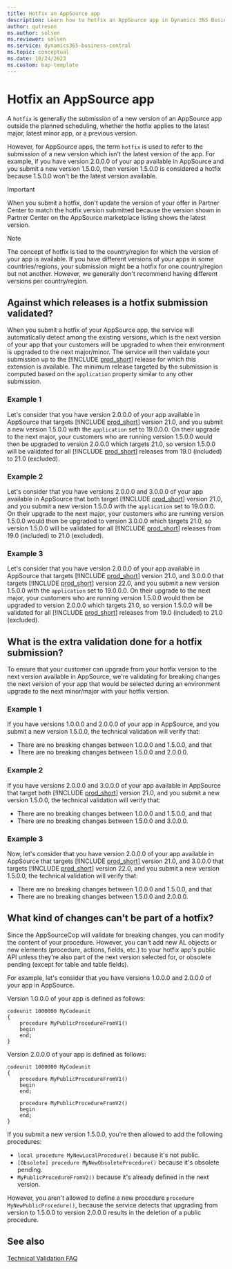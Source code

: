 ```yaml
---
title: Hotfix an AppSource app
description: Learn how to hotfix an AppSource app in Dynamics 365 Business Central.
author: qutreson
ms.author: solsen
ms.reviewer: solsen
ms.service: dynamics365-business-central
ms.topic: conceptual
ms.date: 10/24/2023
ms.custom: bap-template
---
```


# Hotfix an AppSource app

A `hotfix` is generally the submission of a new version of an AppSource app outside the planned scheduling, whether the hotfix applies to the latest major, latest minor app, or a previous version. 

However, for AppSource apps, the term `hotfix` is used to refer to the submission of a new version which isn't the latest version of the app. For example, if you have version 2.0.0.0 of your app available in AppSource and you submit a new version 1.5.0.0, then version 1.5.0.0 is considered a hotfix because 1.5.0.0 won't be the latest version available.

> [!IMPORTANT]  
> When you submit a hotfix, don't update the version of your offer in Partner Center to match the hotfix version submitted because the version shown in Partner Center on the AppSource marketplace listing shows the latest version.

> [!NOTE]  
> The concept of hotfix is tied to the country/region for which the version of your app is available. If you have different versions of your apps in some countries/regions, your submission might be a hotfix for one country/region but not another. However, we generally don't recommend having different versions per country/region.

## Against which releases is a hotfix submission validated?

When you submit a hotfix of your AppSource app, the service will automatically detect among the existing versions, which is the next version of your app that your customers will be upgraded to when their environment is upgraded to the next major/minor. The service will then validate your submission up to the [!INCLUDE [prod_short](includes/prod_short.md)] release for which this extension is available. The minimum release targeted by the submission is computed based on the `application` property similar to any other submission.

### Example 1

Let's consider that you have version 2.0.0.0 of your app available in AppSource that targets [!INCLUDE [prod_short](includes/prod_short.md)] version 21.0, and you submit a new version 1.5.0.0 with the `application` set to 19.0.0.0. On their upgrade to the next major, your customers who are running version 1.5.0.0 would then be upgraded to version 2.0.0.0 which targets 21.0, so version 1.5.0.0 will be validated for all [!INCLUDE [prod_short](includes/prod_short.md)] releases from 19.0 (included) to 21.0 (excluded).

### Example 2

Let's consider that you have versions 2.0.0.0 and 3.0.0.0 of your app available in AppSource that both target [!INCLUDE [prod_short](includes/prod_short.md)] version 21.0, and you submit a new version 1.5.0.0 with the `application` set to 19.0.0.0. On their upgrade to the next major, your customers who are running version 1.5.0.0 would then be upgraded to version 3.0.0.0 which targets 21.0, so version 1.5.0.0 will be validated for all [!INCLUDE [prod_short](includes/prod_short.md)] releases from 19.0 (included) to 21.0 (excluded).

### Example 3

Let's consider that you have version 2.0.0.0 of your app available in AppSource that targets [!INCLUDE [prod_short](includes/prod_short.md)] version 21.0, and 3.0.0.0 that targets [!INCLUDE [prod_short](includes/prod_short.md)] version 22.0, and you submit a new version 1.5.0.0 with the `application` set to 19.0.0.0. On their upgrade to the next major, your customers who are running version 1.5.0.0 would then be upgraded to version 2.0.0.0 which targets 21.0, so version 1.5.0.0 will be validated for all [!INCLUDE [prod_short](includes/prod_short.md)] releases from 19.0 (included) to 21.0 (excluded).

## What is the extra validation done for a hotfix submission?

To ensure that your customer can upgrade from your hotfix version to the next version available in AppSource, we're validating for breaking changes the next version of your app that would be selected during an environment upgrade to the next minor/major with your hotfix version.

### Example 1

If you have versions 1.0.0.0 and 2.0.0.0 of your app in AppSource, and you submit a new version 1.5.0.0, the technical validation will verify that:

- There are no breaking changes between 1.0.0.0 and 1.5.0.0, and that
- There are no breaking changes between 1.5.0.0 and 2.0.0.0.

### Example 2

If you have versions 2.0.0.0 and 3.0.0.0 of your app available in AppSource that target both [!INCLUDE [prod_short](includes/prod_short.md)] version 21.0, and you submit a new version 1.5.0.0, the technical validation will verify that:

- There are no breaking changes between 1.0.0.0 and 1.5.0.0, and that
- There are no breaking changes between 1.5.0.0 and 3.0.0.0.

### Example 3

Now, let's consider that you have version 2.0.0.0 of your app available in AppSource that targets [!INCLUDE [prod_short](includes/prod_short.md)] version 21.0, and 3.0.0.0 that targets [!INCLUDE [prod_short](includes/prod_short.md)] version 22.0, and you submit a new version 1.5.0.0, the technical validation will verify that:

- There are no breaking changes between 1.0.0.0 and 1.5.0.0, and that
- There are no breaking changes between 1.5.0.0 and 2.0.0.0.

## What kind of changes can't be part of a hotfix?

Since the AppSourceCop will validate for breaking changes, you can modify the content of your procedure. However, you can't add new AL objects or new elements (procedure, actions, fields, etc.) to your hotfix app's public API unless they're also part of the next version selected for, or obsolete pending (except for table and table fields).

For example, let's consider that you have versions 1.0.0.0 and 2.0.0.0 of your app in AppSource.

Version 1.0.0.0 of your app is defined as follows:

```al
codeunit 1000000 MyCodeunit
{
    procedure MyPublicProcedureFromV1()
    begin
    end;
}
```

Version 2.0.0.0 of your app is defined as follows:
```al
codeunit 1000000 MyCodeunit
{
    procedure MyPublicProcedureFromV1()
    begin
    end;

    procedure MyPublicProcedureFromV2()
    begin
    end;
}
```

If you submit a new version 1.5.0.0, you're then allowed to add the following procedures:

- `local procedure MyNewLocalProcedure()` because it's not public.
- `[Obsolete] procedure MyNewObsoleteProcedure()` because it's obsolete pending.
- `MyPublicProcedureFromV2()` because it's already defined in the next version.

However, you aren't allowed to define a new procedure `procedure MyNewPublicProcedure()`, because the service detects that upgrading from version to 1.5.0.0 to version 2.0.0.0 results in the deletion of a public procedure.

## See also

[Technical Validation FAQ](devenv-checklist-submission-faq.md) 
